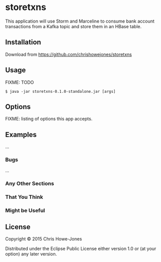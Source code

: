 # storetxns

This application will use Storm and Marceline to consume bank account
transactions from a Kafka topic and store them in an HBase table.

## Installation

Download from https://github.com/chrishowejones/storetxns

## Usage

FIXME: TODO

    $ java -jar storetxns-0.1.0-standalone.jar [args]

## Options

FIXME: listing of options this app accepts.

## Examples

...

### Bugs

...

### Any Other Sections
### That You Think
### Might be Useful

## License

Copyright © 2015 Chris Howe-Jones

Distributed under the Eclipse Public License either version 1.0 or (at
your option) any later version.
